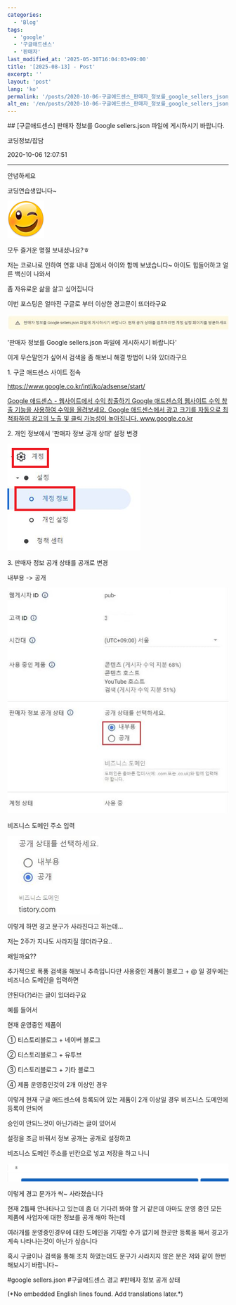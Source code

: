 ```yaml
---
categories:
  - 'Blog'
tags:
  - 'google'
  - '구글애드센스'
  - '판매자'
last_modified_at: '2025-05-30T16:04:03+09:00'
title: '[2025-08-13] - Post'
excerpt: ''
layout: 'post'
lang: 'ko'
permalink: '/posts/2020-10-06-구글애드센스_판매자_정보를_google_sellers_json_파일에_게시하시기_바랍니다/'
alt_en: '/en/posts/2020-10-06-구글애드센스_판매자_정보를_google_sellers_json_파일에_게시하시기_바랍니다/'
---
```


<div class="lang-panel lang-ko" lang="ko">
## [구글애드센스] 판매자 정보를 Google sellers.json 파일에 게시하시기 바랍니다.

코딩정보/잡담

2020-10-06 12:07:51

* * *

안녕하세요

코딩연습생입니다~

![](/assets/images/구글애드센스_판매자_정보를_google_sellers_json_파일에_게시하시기_바랍니다/img.png)

모두 즐거운 명절 보내셨나요?ㅎ

저는 코로나로 인하여 연휴 내내 집에서 아이와 함께 보냈습니다~ 아이도 힘들어하고 얼른 백신이 나와서

좀 자유로운 삶을 살고 싶어집니다

이번 포스팅은 얼마전 구글로 부터 이상한 경고문이 뜨더라구요

![](/assets/images/구글애드센스_판매자_정보를_google_sellers_json_파일에_게시하시기_바랍니다/img.jpg)

'판매자 정보를 Google sellers.json 파일에 게시하시기 바랍니다'

이게 무슨말인가 싶어서 검색을 좀 해보니 해결 방법이 나와 있더라구요

1\. 구글 애드센스 사이트 접속

<https://www.google.co.kr/intl/ko/adsense/start/>

[ Google 애드센스 - 웹사이트에서 수익 창출하기 Google 애드센스의 웹사이트 수익 창출 기능을 사용하여 수익을 올려보세요.
Google 애드센스에서 광고 크기를 자동으로 최적화하여 광고의 노출 및 클릭 가능성이 높아집니다. www.google.co.kr
](https://www.google.co.kr/intl/ko/adsense/start/)

2\. 개인 정보에서 '판매자 정보 공개 상태' 설정 변경

![](/assets/images/구글애드센스_판매자_정보를_google_sellers_json_파일에_게시하시기_바랍니다/img_1.png)

3\. 판매자 정보 공개 상태를 공개로 변경

내부용 -> 공개

![](/assets/images/구글애드센스_판매자_정보를_google_sellers_json_파일에_게시하시기_바랍니다/img_1.jpg)

비즈니스 도메인 주소 입력

![](/assets/images/구글애드센스_판매자_정보를_google_sellers_json_파일에_게시하시기_바랍니다/img_2.jpg)

이렇게 하면 경고 문구가 사라진다고 하는데...

저는 2주가 지나도 사라지질 않더라구요..

왜일까요??

추가적으로 폭풍 검색을 해보니 추측입니다만 사용중인 제품이 블로그 + @ 일 경우에는 비즈니스 도메인을 입력하면

안된다(?)라는 글이 있더라구요

예를 들어서

현재 운영중인 제품이

① 티스토리블로그 + 네이버 블로그

② 티스토리블로그 + 유투브

③ 티스토리블로그 + 기타 블로그

④ 제품 운영중인것이 2개 이상인 경우

이렇게 현재 구글 애드센스에 등록되어 있는 제품이 2개 이상일 경우 비즈니스 도메인에 등록이 안되어

승인이 안되느것이 아닌가라는 글이 있어서

설정을 조금 바꿔서 정보 공개는 공개로 설정하고

비즈니스 도메인 주소를 빈칸으로 넣고 저장을 하고 나니

![](/assets/images/구글애드센스_판매자_정보를_google_sellers_json_파일에_게시하시기_바랍니다/img_3.jpg)

이렇게 경고 문가가 싹~ 사라졌습니다

현재 2틀째 안나타나고 있는데 좀 더 기다려 봐야 할 거 같은데 아마도 운영 중인 모든 제품에 사업자에 대한 정보를 공개 해야 하는데

여러개를 운영중인경우에 대한 도메인을 기재할 수가 없기에 한곳만 등록을 해서 경고가 계속 나타나는것이 아닌가 싶습니다

혹시 구글이나 검색을 통해 조치 하였는데도 문구가 사라지지 않은 분은 저와 같이 한번 해보시기 바랍니다~

  

#google sellers.json #구글애드센스 경고 #판매자 정보 공개 상태


</div>
<div class="lang-panel lang-en" lang="en">
(*No embedded English lines found. Add translations later.*)

</div>
